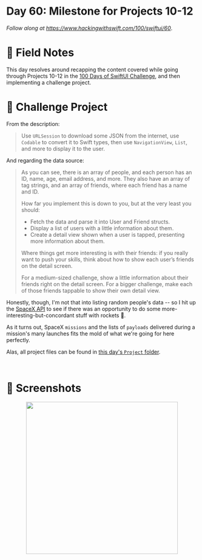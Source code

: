 # Day 60: Milestone for Projects 10-12

_Follow along at https://www.hackingwithswift.com/100/swiftui/60_.


# 📒 Field Notes

This day resolves around recapping the content covered while going through Projects 10-12 in the [100 Days of SwiftUI Challenge](https://www.hackingwithswift.com/100/swiftui), and then implementing a challenge project.


# 🥅 Challenge Project


From the description:

> Use `URLSession` to download some JSON from the internet, use `Codable` to convert it to Swift types, then use `NavigationView`, `List`, and more to display it to the user.

And regarding the data source:

> As you can see, there is an array of people, and each person has an ID, name, age, email address, and more. They also have an array of tag strings, and an array of friends, where each friend has a name and ID.
>
> How far you implement this is down to you, but at the very least you should:
>
>   - Fetch the data and parse it into User and Friend structs.
>   - Display a list of users with a little information about them.
>   - Create a detail view shown when a user is tapped, presenting more information about them.
>
> Where things get more interesting is with their friends: if you really want to push your skills, think about how to show each user’s friends on the detail screen.
>
> For a medium-sized challenge, show a little information about their friends right on the detail screen. For a bigger challenge, make each of those friends tappable to show their own detail view.


Honestly, though, I'm not that into listing random people's data -- so I hit up the [SpaceX API](https://github.com/r-spacex/SpaceX-API) to see if there was an opportunity to do some more-interesting-but-concordant stuff with rockets 🚀.

As it turns out, SpaceX `missions` and the lists of `payloads` delivered during a mission's many launches fits the mold of what we're going for here perfectly.

Alas, all project files can be found in [this day's `Project` folder](./Project/).


</br>


# 📸 Screenshots


<div style="text-align: center;">
  <img src="./Project/SpaceXPayloadStats/Screenshots/day-60-recording-1.gif" width="400px"/>
</div>
